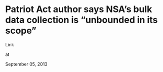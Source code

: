 # Patriot Act author says NSA’s bulk data collection is “unbounded in its scope”
Link








at

September 05, 2013















